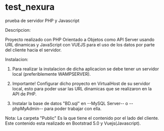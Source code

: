 # test_nexura
prueba de servidor PHP y Javascript

Descripcion:

Proyecto realizado con PHP Orientado a Objetos como API Server usando URL dinamicas y JavaScript con VUEJS para el uso de los datos por parte del cliente hacia el servidor.

Instalacion:

1) Para realizar la instalacion de dicha aplicacion se debe tener un servidor local (preferiblemente WAMPSERVER).

2) Importante! Configurar dicho proyecto en VirtualHost de su servidor local, esto para poder usar las URL dinamicas que se realizaron en la API de PHP.

3) Instalar la base de datos "BD.sql" en --MySQL Server-- o --phpMyAdmin-- para poder trabajar con ella.

Nota: La carpeta "Public" Es la que tiene el contenido por el lado del cliente. Este contenido esta realizado en Bootstrad 5.0 y Vuejs(Javascript).

